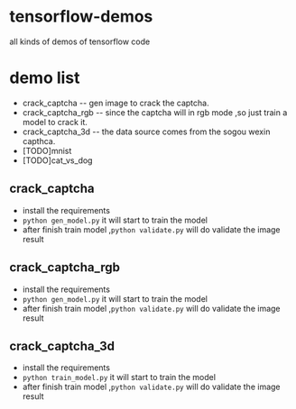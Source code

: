 # tensorflow-demos
all kinds of demos of tensorflow code 

# demo list 
* crack_captcha -- gen image to crack the captcha.
* crack_captcha_rgb -- since the captcha will in rgb mode ,so just train a model to crack it.
* crack_captcha_3d -- the data source comes from the sogou wexin capthca.
* [TODO]mnist
* [TODO]cat_vs_dog 



## crack_captcha
* install the requirements 
* `python gen_model.py` it will start to train the model 
* after finish train model ,`python validate.py` will do validate the image result

## crack_captcha_rgb
* install the requirements
* `python gen_model.py` it will start to train the model
* after finish train model ,`python validate.py` will do validate the image result

## crack_captcha_3d

* install the requirements
* `python train_model.py` it will start to train the model
* after finish train model ,`python validate.py` will do validate the image result

